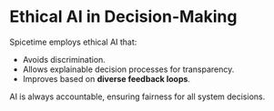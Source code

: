 # Ethical AI in Decision-Making

Spicetime employs ethical AI that:
- Avoids discrimination.
- Allows explainable decision processes for transparency.
- Improves based on **diverse feedback loops**.

AI is always accountable, ensuring fairness for all system decisions.